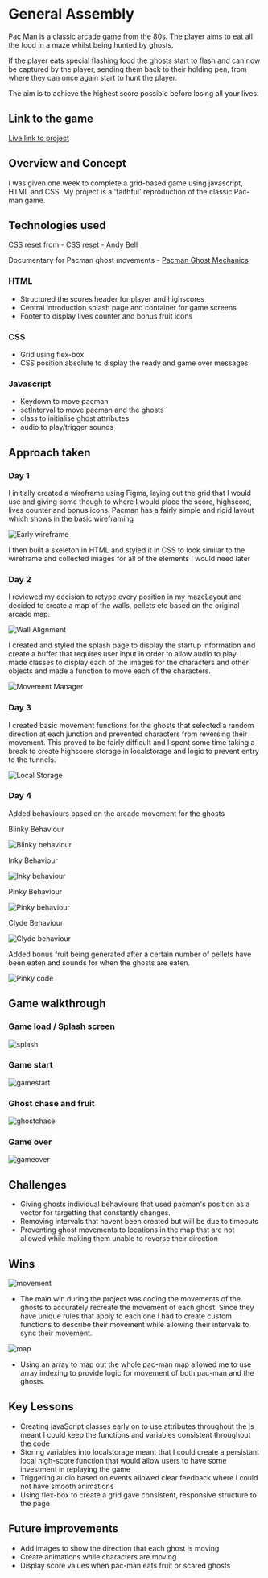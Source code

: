 # General Assembly

Pac Man is a classic arcade game from the 80s. The player aims to eat all the food in a maze whilst being hunted by ghosts.

If the player eats special flashing food the ghosts start to flash and can now be captured by the player, sending them back to their holding pen, from where they can once again start to hunt the player.

The aim is to achieve the highest score possible before losing all your lives.

## Link to the game

[Live link to project](https://parkeralexjm.github.io/puckman-clone/)

## Overview and Concept

I was given one week to complete a grid-based game using javascript, HTML and CSS. My project is a 'faithful' reproduction of the classic Pac-man game.

## Technologies used

CSS reset from - [CSS reset - Andy Bell](https://andy-bell.co.uk/a-modern-css-reset/)

Documentary for Pacman ghost movements - [Pacman Ghost Mechanics](https://www.youtube.com/watch?v=ataGotQ7ir8&ab_channel=RetroGameMechanicsExplained)

### HTML

- Structured the scores header for player and highscores
- Central introduction splash page and container for game screens
- Footer to display lives counter and bonus fruit icons

### CSS

- Grid using flex-box
- CSS position absolute to display the ready and game over messages

### Javascript

- Keydown to move pacman
- setInterval to move pacman and the ghosts
- class to initialise ghost attributes
- audio to play/trigger sounds

## Approach taken

### Day 1

I initially created a wireframe using Figma, laying out the grid that I would use and giving some though to where I would place the score, highscore, lives counter and bonus icons. Pacman has a fairly simple and rigid layout which shows in the basic wireframing

![Early wireframe](./README-files/early-wireframe.PNG)

I then built a skeleton in HTML and styled it in CSS to look similar to the wireframe and collected images for all of the elements I would need later

### Day 2

I reviewed my decision to retype every position in my mazeLayout and decided to create a map of the walls, pellets etc based on the original arcade map.

![Wall Alignment](./README-files/wallalignment.PNG)

I created and styled the splash page to display the startup information and create a buffer that requires user input in order to allow audio to play. I made classes to display each of the images for the characters and other objects and made a function to move each of the characters.

![Movement Manager](./README-files/MovementManager.PNG)

### Day 3

I created basic movement functions for the ghosts that selected a random direction at each junction and prevented characters from reversing their movement. This proved to be fairly difficult and I spent some time taking a break to create highscore storage in localstorage and logic to prevent entry to the tunnels.

![Local Storage](./README-files/localStorage.PNG)

### Day 4

Added behaviours based on the arcade movement for the ghosts

Blinky Behaviour

![Blinky behaviour](./README-files/blinkymovement.PNG)

Inky Behaviour

![Inky behaviour](./README-files/inkymovement.PNG)

Pinky Behaviour

![Pinky behaviour](./README-files/pinkymovement.PNG)

Clyde Behaviour

![Clyde behaviour](./README-files/clydemovement.PNG)

Added bonus fruit being generated after a certain number of pellets have been eaten and sounds for when the ghosts are eaten.

![Pinky code](./README-files/pinkycode.PNG)

## Game walkthrough

### Game load / Splash screen

![splash](./README-files/splash.PNG)

### Game start

![gamestart](./README-files/gamestart.PNG)

### Ghost chase and fruit

![ghostchase](./README-files/ghostchase.PNG)

### Game over

![gameover](./README-files/gameover.PNG)

## Challenges

- Giving ghosts individual behaviours that used pacman's position as a vector for targetting that constantly changes.
- Removing intervals that havent been created but will be due to timeouts
- Preventing ghost movements to locations in the map that are not allowed while making them unable to reverse their direction

## Wins

![movement](./README-files/MovementManager.PNG)

- The main win during the project was coding the movements of the ghosts to accurately recreate the movement of each ghost. Since they have unique rules that apply to each one I had to create custom functions to describe their movement while allowing their intervals to sync their movement.

![map](./README-files/grid.PNG)

- Using an array to map out the whole pac-man map allowed me to use array indexing to provide logic for movement of both pac-man and the ghosts.

## Key Lessons

- Creating javaScript classes early on to use attributes throughout the js meant I could keep the functions and variables consistent throughout the code
- Storing variables into localstorage meant that I could create a persistant local high-score function that would allow users to have some investment in replaying the game
- Triggering audio based on events allowed clear feedback where I could not have smooth animations
- Using flex-box to create a grid gave consistent, responsive structure to the page


## Future improvements

- Add images to show the direction that each ghost is moving
- Create animations while characters are moving
- Display score values when pac-man eats fruit or scared ghosts
